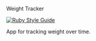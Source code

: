 Weight Tracker

[![Ruby Style Guide](https://img.shields.io/badge/code_style-standard-brightgreen.svg)](https://github.com/testdouble/standard)

App for tracking weight over time.  


